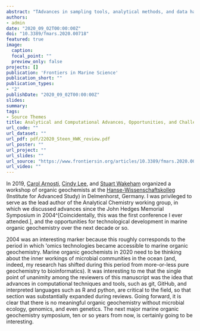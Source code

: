 ```yaml
---
abstract: "TAdvances in sampling tools, analytical methods, and data handling capabilities have been fundamental to the growth of marine organic biogeochemistry over the past four decades. There has always been a strong feedback between analytical advances and scientific advances. However, whereas advances in analytical technology were often the driving force that made possible progress in elucidating the sources and fate of organic matter in the ocean in the first decades of marine organic biogeochemistry, today process-based scientific questions should drive analytical developments. Several paradigm shifts and challenges for the future are related to the intersection between analytical progress and scientific evolution. Untargeted “molecular headhunting” for its own sake is now being subsumed into process-driven targeted investigations that ask new questions and thus require new analytical capabilities. However, there are still major gaps in characterizing the chemical composition and biochemical behavior of macromolecules, as well as in generating reference standards for relevant types of organic matter. Field-based measurements are now routinely complemented by controlled laboratory experiments and in situ rate measurements of key biogeochemical processes. And finally, the multidisciplinary investigations that are becoming more common generate large and diverse datasets, requiring innovative computational tools to integrate often disparate data sets, including better global coverage and mapping. Here, we compile examples of developments in analytical methods that have enabled transformative scientific advances since 2004, and we project some challenges and opportunities in the near future. We believe that addressing these challenges and capitalizing on these opportunities will ensure continued progress in understanding the cycling of organic carbon in the ocean."
authors:
- admin
date: "2020_09_02T00:00:00Z"
doi: "10.3389/fmars.2020.00718"
featured: true
image:
  caption: 
  focal_point: ""
  preview_only: false
projects: []
publication: 'Frontiers in Marine Science'
publication_short: ""
publication_types:
- "2"
publishDate: "2020_09_02T00:00:00Z"
slides: 
summary: 
tags:
- Source Themes
title: Analytical and Computational Advances, Opportunities, and Challenges in Marine Organic Biogeochemistry in an Era of “Omics”
url_code: ""
url_dataset: ""
url_pdf: pdf/22020_Steen_HWK_review.pdf
url_poster: ""
url_project: ""
url_slides: ""
url_source: "https://www.frontiersin.org/articles/10.3389/fmars.2020.00718/full"
url_video: ""
---
```


In 2019, [Carol Arnosti](https://marine.unc.edu/people/faculty/arnosti/), [Cindy Lee](https://www.somas.stonybrook.edu/people/faculty/cindy-lee/), and [Stuart Wakeham](https://www.skio.uga.edu/people/faculty/stuart-wakeham/) organized a workshop of organic geochemists at the [Hanse-Wissenschaftskolleg](https://www.h-w-k.de/) (Institute for Advanced Study) in Delmenhorst, Germany. I was privileged to serve as the lead author of the Analytical Chemistry working group, in which we discussed advances since the John Hedges Memorial Symposium in 2004^[Coincidentally, this was the first conference I ever attended.], and the opportunities for technological development in marine organic geochemistry over the next decade or so.

2004 was an interesting marker because this roughly corresponds to the period in which 'omics technologies became accessible to marine organic geochemistry. Marine organic geochemists in 2020 need to be thinking about the inner workings of microbial communities in the ocean (and, indeed, my research has shifted during this period from more-or-less pure geochemistry to bioinformatics). It was interesting to me that the single point of unanimity among the reviewers of this manuscript was the idea that advances in computational techniques and tools, such as git, GitHub, and interpreted languages such as R and python, are critical to the field, so that section was substantially expanded during reviews. Going forward, it is clear that there is no meaningful organic geochemistry without microbial ecology, genomics, and even genetics. The next major marine organic geochemistry symposium, ten or so years from now, is certainly going to be interesting.